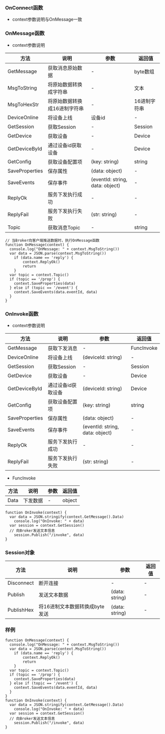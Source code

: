 ### OnConnect函数
- context参数说明与OnMessage一致

### OnMessage函数
- context参数说明

| 方法 | 说明 | 参数 | 返回值 |
| --- | --- | ---- | ---- |
| GetMessage | 获取消息原始数据 | - | byte数组 |
| MsgToString | 将原始数据转换成字符串 | - | 文本 |
| MsgToHexStr | 将原始数据转换成16进制字符串 | - | 16进制字符串 |
| DeviceOnline | 将设备上线 | 设备id | - |
| GetSession | 获取Session | - | Session |
| GetDevice | 获取设备 | - | Device |
| GetDeviceById | 通过设备id获取设备 | - | Device |
| GetConfig | 获取设备配置项 | (key: string) | string |
| SaveProperties | 保存属性 | (data: object) | - |
| SaveEvents | 保存事件 | (eventId: string, data: object) | - |
| ReplyOk | 服务下发执行成功 | - | - |
| ReplyFail | 服务下发执行失败 | (str: string) | - |
| Topic | 获取消息Topic | - | string |

```
// 当Broker向客户端推送数据时，执行OnMessage函数
function OnMessage(context) {
  console.log("OnMessage: " + context.MsgToString())
  var data = JSON.parse(context.MsgToString())
	if (data.name == 'reply') {
		context.ReplyOk()
		return
	}
  var topic = context.Topic()
  if (topic == '/prop') {
    context.SaveProperties(data)
  } else if (topic == '/event') {
    context.SaveEvents(data.eventId, data)
  }
}
```
### OnInvoke函数
- context参数说明

| 方法 | 说明 | 参数 | 返回值 |
| --- | --- | ---- | ---- |
| GetMessage | 获取下发消息 | - | FuncInvoke |
| DeviceOnline | 将设备上线 | (deviceId: string) | - |
| GetSession | 获取Session | - | Session |
| GetDevice | 获取设备 | - | Device |
| GetDeviceById | 通过设备id获取设备 | (deviceId: string) | Device |
| GetConfig | 获取设备配置项 | (key: string) | string |
| SaveProperties | 保存属性 | (data: object) | - |
| SaveEvents | 保存事件 | (eventId: string, data: object) | - |
| ReplyOk | 服务下发执行成功 | - | - |
| ReplyFail | 服务下发执行失败 | (str: string) | - |

- FuncInvoke

| 方法 | 说明 | 参数 | 返回值 |
| --- | --- | ---- | ---- |
| Data | 下发数据 | - | object |

```
function OnInvoke(context) {
  var data = JSON.stringify(context.GetMessage().Data)
	console.log("OnInvoke: " + data)
  var session = context.GetSession()
  // 向Broker发送文本信息
	session.Publish("/invoke", data)
}
```

### Session对象

| 方法 | 说明 | 参数 | 返回值 |
| --- | --- | ---- | ---- |
| Disconnect | 断开连接 | - | - |
| Publish | 发送文本数据 | (data: string) | - |
| PublishHex | 将16进制文本数据转换成byte发送 | (data: string) | - |

### 样例
```
function OnMessage(context) {
  console.log("OnMessage: " + context.MsgToString())
  var data = JSON.parse(context.MsgToString())
	if (data.name == 'reply') {
		context.ReplyOk()
		return
	}
  var topic = context.Topic()
  if (topic == '/prop') {
    context.SaveProperties(data)
  } else if (topic == '/event') {
    context.SaveEvents(data.eventId, data)
  }
}
function OnInvoke(context) {
  var data = JSON.stringify(context.GetMessage().Data)
	console.log("OnInvoke: " + data)
  var session = context.GetSession()
  // 向Broker发送文本信息
	session.Publish("/invoke", data)
}
```
